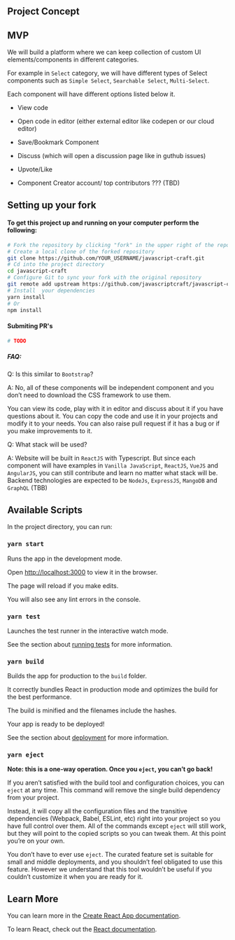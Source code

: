 
##  Project Concept

  
##  MVP
We will build a platform where we can keep collection of custom UI elements/components in different categories.

For example in `Select` category, we will have different types of Select components such as `Simple Select`, `Searchable Select`, `Multi-Select`.

Each component will have different options listed below it.

  

- View code

- Open code in editor (either external editor like codepen or our cloud editor)

- Save/Bookmark Component

- Discuss (which will open a discussion page like in guthub issues)

- Upvote/Like

- Component Creator account/ top contributors ??? (TBD)

## Setting up your fork

#### To get this project up and running on your computer perform the following:

```Bash
# Fork the repository by clicking "fork" in the upper right of the reposity page on github
# Create a local clone of the forked repository
git clone https://github.com/YOUR_USERNAME/javascript-craft.git
# Cd into the project directory
cd javascript-craft
# Configure Git to sync your fork with the original repository
git remote add upstream https://github.com/javascriptcraft/javascript-craft.git
# Install  your dependencies
yarn install
# Or
npm install
```

#### Submiting PR's

```Bash
# TODO
```

##### FAQ:
Q:  Is this similar to `Bootstrap`?

A:  No, all of these components will be independent component and you don’t need to download the CSS framework to use them.

You can view its code, play with it in editor and discuss about it if you have questions about it. You can copy the code and use it in your projects and modify it to your needs. You can also raise pull request if it has a bug or if you make improvements to it.

  

Q: What stack will be used?

A: Website will be built in `ReactJS` with Typescript. But since each component will have examples in `Vanilla JavaScript`, `ReactJS`, `VueJS`  and `AngularJS`, you can still contribute and learn no matter what stack will be.  Backend technologies are expected to be `NodeJs`, `ExpressJS`, `MangoDB` and `GraphQL` (TBB)

  

## Available Scripts

  

In the project directory, you can run:

  

### `yarn start`

  

Runs the app in the development mode.<br  />

Open [http://localhost:3000](http://localhost:3000) to view it in the browser.

  

The page will reload if you make edits.<br  />

You will also see any lint errors in the console.

  

### `yarn test`

  

Launches the test runner in the interactive watch mode.<br  />

See the section about [running tests](https://facebook.github.io/create-react-app/docs/running-tests) for more information.

  

### `yarn build`

  

Builds the app for production to the `build` folder.<br  />

It correctly bundles React in production mode and optimizes the build for the best performance.

  

The build is minified and the filenames include the hashes.<br  />

Your app is ready to be deployed!

  

See the section about [deployment](https://facebook.github.io/create-react-app/docs/deployment) for more information.

  

### `yarn eject`

  

**Note: this is a one-way operation. Once you `eject`, you can’t go back!**

  

If you aren’t satisfied with the build tool and configuration choices, you can `eject` at any time. This command will remove the single build dependency from your project.

  

Instead, it will copy all the configuration files and the transitive dependencies (Webpack, Babel, ESLint, etc) right into your project so you have full control over them. All of the commands except `eject` will still work, but they will point to the copied scripts so you can tweak them. At this point you’re on your own.

  

You don’t have to ever use `eject`. The curated feature set is suitable for small and middle deployments, and you shouldn’t feel obligated to use this feature. However we understand that this tool wouldn’t be useful if you couldn’t customize it when you are ready for it.

  

## Learn More

  

You can learn more in the [Create React App documentation](https://facebook.github.io/create-react-app/docs/getting-started).

  

To learn React, check out the [React documentation](https://reactjs.org/).